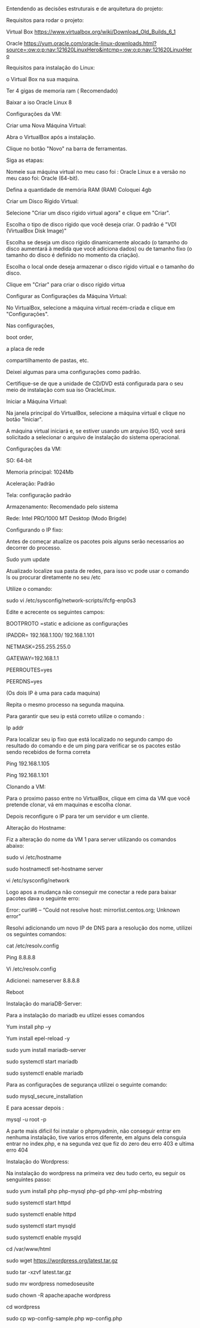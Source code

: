 Entendendo as decisões estruturais e de arquitetura do projeto: 

Requisitos para rodar o projeto:  

Virtual Box https://www.virtualbox.org/wiki/Download_Old_Builds_6_1 

Oracle https://yum.oracle.com/oracle-linux-downloads.html?source=:ow:o:p:nav:121620LinuxHero&intcmp=:ow:o:p:nav:121620LinuxHero 

 
Requisitos para instalação do Linux: 

o Virtual Box na sua maquina. 

Ter 4 gigas de memoria ram ( Recomendado) 

Baixar a iso Oracle Linux 8 

 

Configurações da VM: 

 Criar uma Nova Máquina Virtual: 

Abra o VirtualBox após a instalação. 

Clique no botão "Novo" na barra de ferramentas. 

Siga as etapas: 

Nomeie sua máquina virtual  no meu caso foi : Oracle Linux e a versão no meu caso foi: Oracle (64-bit). 

Defina a quantidade de memória RAM (RAM) Coloquei 4gb 

Criar um Disco Rígido Virtual: 

Selecione "Criar um disco rígido virtual agora" e clique em "Criar". 

Escolha o tipo de disco rígido que você deseja criar. O padrão é "VDI (VirtualBox Disk Image)" 

Escolha se deseja um disco rígido dinamicamente alocado (o tamanho do disco aumentará à medida que você adiciona dados) ou de tamanho fixo (o tamanho do disco é definido no momento da criação). 

Escolha o local onde deseja armazenar o disco rígido virtual e o tamanho do disco. 

Clique em "Criar" para criar o disco rígido virtua 

 

Configurar as Configurações da Máquina Virtual: 

No VirtualBox, selecione a máquina virtual recém-criada e clique em "Configurações". 

Nas configurações,  

boot order, 

a placa de rede 

compartilhamento de pastas, etc.  

Deixei algumas  para uma configurações como  padrão. 

Certifique-se de que a unidade de CD/DVD está configurada para o seu meio de instalação com sua iso OracleLinux. 

Iniciar a Máquina Virtual: 

Na janela principal do VirtualBox, selecione a máquina virtual e clique no botão "Iniciar". 

A máquina virtual iniciará e, se estiver usando um arquivo ISO, você será solicitado a selecionar o arquivo de instalação do sistema operacional. 

Configurações da VM: 

SO: 64-bit 

Memoria principal: 1024Mb 

Aceleração: Padrão 

Tela: configuração padrão 

Armazenamento: Recomendado pelo sistema 

Rede: Intel PRO/1000 MT Desktop (Modo Brigde) 

 

Configurando o IP fixo: 

Antes de começar atualize os pacotes pois alguns serão necessarios ao decorrer do processo. 

Sudo yum update 

Atualizado localize sua pasta de redes, para isso vc pode usar o comando ls ou procurar diretamente no seu /etc 

Utilize o comando: 

sudo vi /etc/sysconfig/network-scripts/ifcfg-enp0s3 

Edite e acrecente os seguintes campos: 

BOOTPROTO =static e adicione as configurações  

IPADDR= 192.168.1.100/ 192.168.1.101 

NETMASK=255.255.255.0 

GATEWAY=192.168.1.1 

PEERROUTES=yes 

PEERDNS=yes 

(Os dois IP è uma para cada maquina) 

Repita o mesmo processo na segunda maquina. 

Para garantir que seu ip está correto utilize o comando : 

Ip addr 

Para localizar seu ip fixo que está localizado no segundo campo do resultado do comando e de um ping para verificar se os pacotes estão sendo recebidos de forma correta 

Ping 192.168.1.105

Ping 192.168.1.101 

 

Clonando a VM: 

Para o proximo passo entre no VirtualBox, clique em cima da VM que você pretende clonar, vá em maquinas e escolha clonar. 

 

Depois reconfigure o IP para ter um servidor e um cliente. 

 

Alteração do Hostname: 

Fiz a alteração do nome da VM 1 para server utilizando os comandos abaixo: 

sudo vi /etc/hostname 

sudo hostnamectl set-hostname server 

vi /etc/sysconfig/network 

Logo apos a mudança não conseguir me conectar a rede para baixar pacotes dava o seguinte erro: 

Error: curl#6 – “Could not resolve host: mirrorlist.centos.org; Unknown error” 

Resolvi adicionando um novo IP de DNS para a resolução dos nome, utilizei os seguintes comandos: 

cat /etc/resolv.config 

Ping 8.8.8.8 

Vi /etc/resolv.config 

Adicionei: nameserver 8.8.8.8 

Reboot 

Instalação do mariaDB-Server: 

Para a instalação do mariadb eu utlizei esses comandos  

Yum install php –y 

Yum install epel-reload -y 

sudo yum install mariadb-server 

sudo systemctl start mariadb 

sudo systemctl enable mariadb 

Para as configurações de segurança utilizei o seguinte comando: 

sudo mysql_secure_installation 

E para acessar depois : 

mysql -u root -p 

A parte mais dificil foi instalar o phpmyadmin, não conseguir entrar em nenhuma instalação, tive varios erros diferente, em alguns dela consguia entrar no index.php, e na segunda vez que fiz do zero deu erro 403 e ultima erro 404 

 

Instalação do Wordpress: 

Na instalação do wordpress na primeira vez deu tudo certo, eu seguir os senguintes passo: 

sudo yum install php php-mysql php-gd php-xml php-mbstring 

sudo systemctl start httpd 

sudo systemctl enable httpd 

sudo systemctl start mysqld 

sudo systemctl enable mysqld 

cd /var/www/html 

sudo wget https://wordpress.org/latest.tar.gz 

sudo tar -xzvf latest.tar.gz 

sudo mv wordpress nomedoseusite 

sudo chown -R apache:apache wordpress 

cd wordpress 

sudo cp wp-config-sample.php wp-config.php 

 

 

 

 

 

 

 

 

 

 

 

 

 

 

 

 

 

 

 

 

 

 

 

 

 

 

 

 

 

 

 

 

 

 

 

 



 

 
